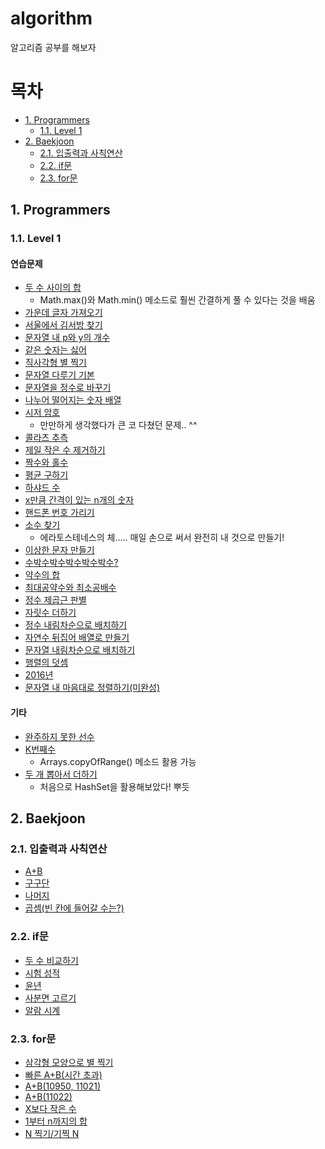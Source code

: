 # algorithm
알고리즘 공부를 해보자
# 목차
  - [1. Programmers](#1-programmers)
    - [1.1. Level 1](#11-level-1)
  - [2. Baekjoon](#2-baekjoon)
    - [2.1. 입출력과 사칙연산](#21-입출력과-사칙연산)
    - [2.2. if문](#22-if문)
    - [2.3. for문](#23-for문)
## 1. Programmers
### 1.1. Level 1
#### 연습문제
- [두 수 사이의 합](src/programmers/week1/AddIntegersApplication.java)
  - Math.max()와 Math.min() 메소드로 훨씬 간결하게 풀 수 있다는 것을 배움
- [가운데 글자 가져오기](src/programmers/week1/GetMiddleApplication.java)
- [서울에서 김서방 찾기](src/programmers/week1/KimApplication.java)
- [문자열 내 p와 y의 개수](src/programmers/week1/PyApplication.java)
- [같은 숫자는 싫어](src/programmers/week1/SameNumberApplication.java)
- [직사각형 별 찍기](src/programmers/week1/StarApplication.java)
- [문자열 다루기 기본](src/programmers/week1/StringBasicApplication.java)
- [문자열을 정수로 바꾸기](src/programmers/week1/StringToIntegerApplication.java)
- [나누어 떨어지는 숫자 배열](src/programmers/week2/ArrayDivisorApplication.java)
- [시저 암호](src/programmers/week2/CaesarCipher.java)
  - 만만하게 생각했다가 큰 코 다쳤던 문제.. ^^
- [콜라츠 추측](src/programmers/week2/CollatzApplication.java)
- [제일 작은 수 제거하기](src/programmers/week2/DeleteMinNum.java)
- [짝수와 홀수](src/programmers/week2/EvenOddApplication.java)
- [평균 구하기](src/programmers/week2/GetAvgApplication.java)
- [하샤드 수](src/programmers/week2/HarshadApplication.java)
- [x만큼 간격이 있는 n개의 숫자](src/programmers/week2/MultiplicationArray.java)
- [핸드폰 번호 가리기](src/programmers/week2/PhonenumberApplication.java)
- [소수 찾기](src/programmers/week2/PrimeNumberApplication.java)
  - 에라토스테네스의 체..... 매일 손으로 써서 완전히 내 것으로 만들기!
- [이상한 문자 만들기](src/programmers/week2/StrangeString.java)
- [수박수박수박수박수박수?](src/programmers/week2/StringPattern.java)
- [약수의 합](src/programmers/week2/SumOfDivisor.java)
- [최대공약수와 최소공배수](src/programmers/week3/GcdLcm.java)
- [정수 제곱근 판별](src/programmers/week3/SquareRoot.java)
- [자릿수 더하기](src/programmers/week3/SumOfDigit.java)
- [정수 내림차순으로 배치하기](src/programmers/week3/IntegerDesc.java)
- [자연수 뒤집어 배열로 만들기](src/programmers/week3/ReverseIntegers.java)
- [문자열 내림차순으로 배치하기](src/programmers/week3/StringDesc.java)
- [행렬의 덧셈](src/programmers/week3/SumMatrix.java)
- [2016년](src/programmers/week3/Year2016.java)
- [문자열 내 마음대로 정렬하기(미완성)](src/week3/../programmers/week3/SortStrings.java)
#### 기타
- [완주하지 못한 선수](src/programmers/week3/HashBasic.java)
- [K번째수](src/programmers/week3/NumberAtK.java)
  - Arrays.copyOfRange() 메소드 활용 가능
- [두 개 뽑아서 더하기](src/programmers/week3/SumOfTwoInt.java)
  - 처음으로 HashSet을 활용해보았다! 뿌듯
## 2. Baekjoon
### 2.1. 입출력과 사칙연산
- [A+B](src/baekjoon/week1/SumOfIntegers.java)
- [구구단](src/baekjoon/week1/Gugudan.java)
- [나머지](src/baekjoon/week1/Remainder.java)
- [곱셈(빈 칸에 들어갈 수는?)](src/baekjoon/week1/Multiplication.java)

### 2.2. if문
- [두 수 비교하기](src/baekjoon/week1/CompareAB.java)
- [시험 성적](src/baekjoon/week1/ScoreToAlphabet.java)
- [윤년](src/baekjoon/week1/LeapYear.java)
- [사분면 고르기](src/baekjoon/week1/Quadrant.java)
- [알람 시계](src/baekjoon/week1/Alarm.java)

### 2.3. for문
- [삼각형 모양으로 별 찍기](src/baekjoon/week1/RightTriangleStars.java)
- [빠른 A+B(시간 초과)](src/baekjoon/week1/SumByBuffered.java)
- [A+B(10950, 11021)](src/baekjoon/week1/SumOfABDuringT.java)
- [A+B(11022)](src/baekjoon/week1/AplusB8.java)
- [X보다 작은 수](src/baekjoon/week1/NumLessThanX.java)
- [1부터 n까지의 합](src/baekjoon/week1/SumOf1toNum.java)
- [N 찍기/기찍 N](src/baekjoon/week1/PrintNum.java)